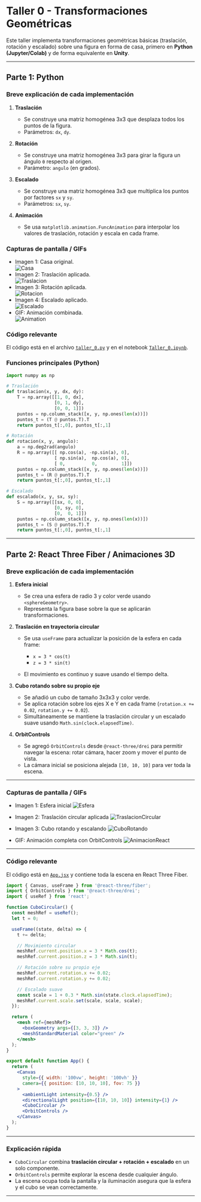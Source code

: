 # Taller 0 - Transformaciones Geométricas

Este taller implementa transformaciones geométricas básicas (traslación, rotación y escalado) sobre una figura en forma de casa, primero en **Python (Jupyter/Colab)** y de forma equivalente en **Unity**.

---

## Parte 1: Python

### Breve explicación de cada implementación
1. **Traslación**  
   - Se construye una matriz homogénea 3x3 que desplaza todos los puntos de la figura.  
   - Parámetros: `dx`, `dy`.  

2. **Rotación**  
   - Se construye una matriz homogénea 3x3 para girar la figura un ángulo `θ` respecto al origen.  
   - Parámetro: `angulo` (en grados).  

3. **Escalado**  
   - Se construye una matriz homogénea 3x3 que multiplica los puntos por factores `sx` y `sy`.  
   - Parámetros: `sx`, `sy`.  

4. **Animación**  
   - Se usa `matplotlib.animation.FuncAnimation` para interpolar los valores de traslación, rotación y escala en cada frame.  

### Capturas de pantalla / GIFs 
- Imagen 1: Casa original.  <br>
![Casa](python/Casa.png)<br>
- Imagen 2: Traslación aplicada.  <br>
![Traslacion](python/Traslacion.png)<br>
- Imagen 3: Rotación aplicada.  <br>
![Rotacion](python/Rotacion.png)<br>
- Imagen 4: Escalado aplicado. <br>
![Escalado](python/Escalado.png)<br>
- GIF: Animación combinada.  <br>
![Animation](python/Animation.gif)<br>


### Código relevante
El código está en el archivo [`taller_0.py`](python/taller_0.py) y en el notebook [`Taller_0.ipynb`](python/Taller_0.ipynb).  

### Funciones principales (Python)
```python
import numpy as np

# Traslación
def traslacion(x, y, dx, dy):
    T = np.array([[1, 0, dx],
                  [0, 1, dy],
                  [0, 0, 1]])
    puntos = np.column_stack([x, y, np.ones(len(x))])
    puntos_t = (T @ puntos.T).T
    return puntos_t[:,0], puntos_t[:,1]

# Rotación
def rotacion(x, y, angulo):
    a = np.deg2rad(angulo)
    R = np.array([[ np.cos(a), -np.sin(a), 0],
                  [ np.sin(a),  np.cos(a), 0],
                  [ 0,          0,         1]])
    puntos = np.column_stack([x, y, np.ones(len(x))])
    puntos_t = (R @ puntos.T).T
    return puntos_t[:,0], puntos_t[:,1]

# Escalado
def escalado(x, y, sx, sy):
    S = np.array([[sx, 0, 0],
                  [0, sy, 0],
                  [0,  0, 1]])
    puntos = np.column_stack([x, y, np.ones(len(x))])
    puntos_t = (S @ puntos.T).T
    return puntos_t[:,0], puntos_t[:,1]
```

---

## Parte 2: React Three Fiber / Animaciones 3D

### Breve explicación de cada implementación

1. **Esfera inicial**

   * Se crea una esfera de radio 3 y color verde usando `<sphereGeometry>`.
   * Representa la figura base sobre la que se aplicarán transformaciones.

2. **Traslación en trayectoria circular**

   * Se usa `useFrame` para actualizar la posición de la esfera en cada frame:

     * `x = 3 * cos(t)`
     * `z = 3 * sin(t)`
   * El movimiento es continuo y suave usando el tiempo delta.

3. **Cubo rotando sobre su propio eje**

   * Se añadió un cubo de tamaño 3x3x3 y color verde.
   * Se aplica rotación sobre los ejes X e Y en cada frame (`rotation.x += 0.02`, `rotation.y += 0.02`).
   * Simultáneamente se mantiene la traslación circular y un escalado suave usando `Math.sin(clock.elapsedTime)`.

4. **OrbitControls**

   * Se agregó `OrbitControls` desde `@react-three/drei` para permitir navegar la escena: rotar cámara, hacer zoom y mover el punto de vista.
   * La cámara inicial se posiciona alejada `[10, 10, 10]` para ver toda la escena.

---

### Capturas de pantalla / GIFs

- Imagen 1: Esfera inicial
  ![Esfera](threejs/Esfera.png)

- Imagen 2: Traslación circular aplicada
  ![TraslacionCircular](threejs/TraslacionCircular.gif)

- Imagen 3: Cubo rotando y escalando
  ![CuboRotando](threejs/CuboRotando.gif)

- GIF: Animación completa con OrbitControls
  ![AnimacionReact](threejs/AnimacionReact.gif)

---

### Código relevante

El código está en [`App.jsx`](threejs/taller-0/src/App.jsx) y contiene toda la escena en React Three Fiber.

```jsx
import { Canvas, useFrame } from '@react-three/fiber';
import { OrbitControls } from '@react-three/drei';
import { useRef } from 'react';

function CuboCircular() {
  const meshRef = useRef();
  let t = 0;

  useFrame((state, delta) => {
    t += delta;

    // Movimiento circular
    meshRef.current.position.x = 3 * Math.cos(t);
    meshRef.current.position.z = 3 * Math.sin(t);

    // Rotación sobre su propio eje
    meshRef.current.rotation.x += 0.02;
    meshRef.current.rotation.y += 0.02;

    // Escalado suave
    const scale = 1 + 0.3 * Math.sin(state.clock.elapsedTime);
    meshRef.current.scale.set(scale, scale, scale);
  });

  return (
    <mesh ref={meshRef}>
      <boxGeometry args={[3, 3, 3]} />
      <meshStandardMaterial color="green" />
    </mesh>
  );
}

export default function App() {
  return (
    <Canvas
      style={{ width: '100vw', height: '100vh' }}
      camera={{ position: [10, 10, 10], fov: 75 }}
    >
      <ambientLight intensity={0.5} />
      <directionalLight position={[10, 10, 10]} intensity={1} />
      <CuboCircular />
      <OrbitControls />
    </Canvas>
  );
}
```

---

### Explicación rápida

* `CuboCircular` combina **traslación circular + rotación + escalado** en un solo componente.
* `OrbitControls` permite explorar la escena desde cualquier ángulo.
* La escena ocupa toda la pantalla y la iluminación asegura que la esfera y el cubo se vean correctamente.

---


